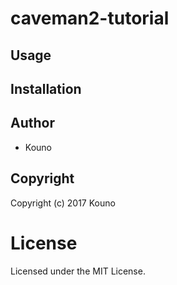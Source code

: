 # caveman2-tutorial



## Usage

## Installation

## Author

* Kouno

## Copyright

Copyright (c) 2017 Kouno

# License

Licensed under the MIT License.

